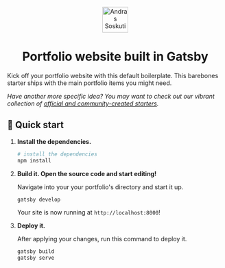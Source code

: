 <p align="center">
  <a href="https://www.linkedin.com/in/andras-soskuti">
    <img alt="Andras Soskuti" src="src/images/favicon.ico" width="60" />
  </a>
</p>
<h1 align="center">
  Portfolio website built in Gatsby
</h1>

Kick off your portfolio website with this default boilerplate. This barebones starter ships with the main portfolio items you might need.

_Have another more specific idea? You may want to check out our vibrant collection of [official and community-created starters](https://www.gatsbyjs.org/docs/gatsby-starters/)._

## 🚀 Quick start

1.  **Install the dependencies.**

    ```sh
    # install the dependencies
    npm install
    ```

2.  **Build it. Open the source code and start editing!**

    Navigate into your your portfolio's directory and start it up.

    ```sh
    gatsby develop
    ```

    Your site is now running at `http://localhost:8000`!

3.  **Deploy it.**

    After applying your changes, run this command to deploy it.

    ```sh
    gatsby build
    gatsby serve
    ```
